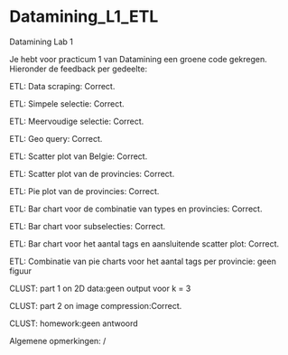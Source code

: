 # Datamining_L1_ETL
Datamining Lab 1

Je hebt voor practicum 1 van Datamining een groene code gekregen. Hieronder de feedback per gedeelte:

ETL: Data scraping: Correct.

ETL: Simpele selectie: Correct.

ETL: Meervoudige selectie: Correct.

ETL: Geo query: Correct.

ETL: Scatter plot van Belgie: Correct.

ETL: Scatter plot van de provincies: Correct.

ETL: Pie plot van de provincies: Correct.

ETL: Bar chart voor de combinatie van types en provincies: Correct.

ETL: Bar chart voor subselecties: Correct.

ETL: Bar chart voor het aantal tags en aansluitende scatter plot: Correct.

ETL: Combinatie van pie charts voor het aantal tags per provincie: geen figuur

CLUST: part 1 on 2D data:geen output voor k = 3

CLUST: part 2 on image compression:Correct.

CLUST: homework:geen antwoord

Algemene opmerkingen: /
